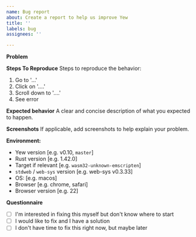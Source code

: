 ```yaml
---
name: Bug report
about: Create a report to help us improve Yew
title: ''
labels: bug
assignees: ''

---
```


**Problem**
<!-- A clear and concise description of what the bug is. -->

**Steps To Reproduce**
Steps to reproduce the behavior:
1. Go to '...'
2. Click on '....'
3. Scroll down to '....'
4. See error

**Expected behavior**
A clear and concise description of what you expected to happen.

**Screenshots**
If applicable, add screenshots to help explain your problem.

**Environment:**
 - Yew version [e.g. v0.10, `master`]
 - Rust version [e.g. 1.42.0]
 - Target if relevant [e.g. `wasm32-unknown-emscripten`]
 - `stdweb` / `web-sys` version [e.g. web-sys v0.3.33]
 - OS: [e.g. macos]
 - Browser [e.g. chrome, safari]
 - Browser version [e.g. 22]

**Questionnaire**
<!-- Developing Yew is a community effort! -->
<!-- If you feel up to the challenge, please check one of the boxes below: -->
- [ ] I'm interested in fixing this myself but don't know where to start
- [ ] I would like to fix and I have a solution
- [ ] I don't have time to fix this right now, but maybe later
